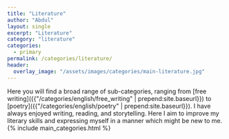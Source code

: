 ```yaml
---
title: "Literature"
author: "Abdul"
layout: single
excerpt: "Literature"
category: "literature"
categories:
  - primary
permalink: /categories/literature/
header:
  overlay_image: "/assets/images/categories/main-literature.jpg"
---
```

Here you will find a broad range of sub-categories, ranging from [free writing]({{"/categories/english/free_writing" | prepend:site.baseurl}}) to [poetry]({{"/categories/english/poetry" | prepend:site.baseurl}}). I have always enjoyed writing, reading, and storytelling. Here I aim to improve my literary skills and expressing myself in a manner which might be new to me.
{% include main_categories.html %}

